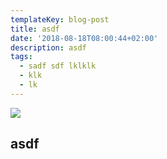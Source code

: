 ```yaml
---
templateKey: blog-post
title: asdf
date: '2018-08-18T08:00:44+02:00'
description: asdf
tags:
  - sadf sdf lklklk
  - klk
  - lk
---
```

![](/img/chemex.jpg)

## asdf
